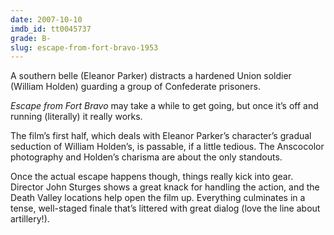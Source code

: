 ```yaml
---
date: 2007-10-10
imdb_id: tt0045737
grade: B-
slug: escape-from-fort-bravo-1953
---
```


A southern belle (Eleanor Parker) distracts a hardened Union soldier (William Holden) guarding a group of Confederate prisoners.

_Escape from Fort Bravo_ may take a while to get going, but once it’s off and running (literally) it really works.

The film’s first half, which deals with Eleanor Parker’s character’s gradual seduction of William Holden’s, is passable, if a little tedious. The Anscocolor photography and Holden’s charisma are about the only standouts.

Once the actual escape happens though, things really kick into gear. Director John Sturges shows a great knack for handling the action, and the Death Valley locations help open the film up. Everything culminates in a tense, well-staged finale that’s littered with great dialog (love the line about artillery!).
